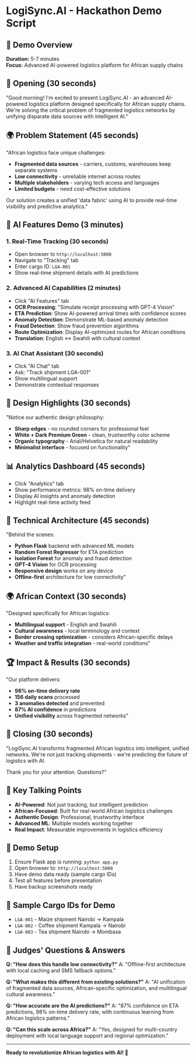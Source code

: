 # LogiSync.AI - Hackathon Demo Script

## 🎯 Demo Overview
**Duration:** 5-7 minutes  
**Focus:** Advanced AI-powered logistics platform for African supply chains

## 🚀 Opening (30 seconds)
"Good morning! I'm excited to present LogiSync.AI - an advanced AI-powered logistics platform designed specifically for African supply chains. We're solving the critical problem of fragmented logistics networks by unifying disparate data sources with intelligent AI."

## 🌍 Problem Statement (45 seconds)
"African logistics face unique challenges:
- **Fragmented data sources** - carriers, customs, warehouses keep separate systems
- **Low connectivity** - unreliable internet across routes
- **Multiple stakeholders** - varying tech access and languages
- **Limited budgets** - need cost-effective solutions

Our solution creates a unified 'data fabric' using AI to provide real-time visibility and predictive analytics."

## 🧠 AI Features Demo (3 minutes)

### 1. Real-Time Tracking (30 seconds)
- Open browser to `http://localhost:5000`
- Navigate to "Tracking" tab
- Enter cargo ID: `LGA-001`
- Show real-time shipment details with AI predictions

### 2. Advanced AI Capabilities (2 minutes)
- Click "AI Features" tab
- **OCR Processing**: "Simulate receipt processing with GPT-4 Vision"
- **ETA Prediction**: Show AI-powered arrival times with confidence scores
- **Anomaly Detection**: Demonstrate ML-based anomaly detection
- **Fraud Detection**: Show fraud prevention algorithms
- **Route Optimization**: Display AI-optimized routes for African conditions
- **Translation**: English ↔ Swahili with cultural context

### 3. AI Chat Assistant (30 seconds)
- Click "AI Chat" tab
- Ask: "Track shipment LGA-001"
- Show multilingual support
- Demonstrate contextual responses

## 🎨 Design Highlights (30 seconds)
"Notice our authentic design philosophy:
- **Sharp edges** - no rounded corners for professional feel
- **White + Dark Premium Green** - clean, trustworthy color scheme
- **Organic typography** - Arial/Helvetica for natural readability
- **Minimalist interface** - focused on functionality"

## 📊 Analytics Dashboard (45 seconds)
- Click "Analytics" tab
- Show performance metrics: 98% on-time delivery
- Display AI insights and anomaly detection
- Highlight real-time activity feed

## 🔧 Technical Architecture (45 seconds)
"Behind the scenes:
- **Python Flask** backend with advanced ML models
- **Random Forest Regressor** for ETA prediction
- **Isolation Forest** for anomaly and fraud detection
- **GPT-4 Vision** for OCR processing
- **Responsive design** works on any device
- **Offline-first** architecture for low connectivity"

## 🌍 African Context (30 seconds)
"Designed specifically for African logistics:
- **Multilingual support** - English and Swahili
- **Cultural awareness** - local terminology and context
- **Border crossing optimization** - considers African-specific delays
- **Weather and traffic integration** - real-world conditions"

## 🏆 Impact & Results (30 seconds)
"Our platform delivers:
- **98% on-time delivery rate**
- **156 daily scans** processed
- **3 anomalies detected** and prevented
- **87% AI confidence** in predictions
- **Unified visibility** across fragmented networks"

## 🎯 Closing (30 seconds)
"LogiSync.AI transforms fragmented African logistics into intelligent, unified networks. We're not just tracking shipments - we're predicting the future of logistics with AI.

Thank you for your attention. Questions?"

## 🎤 Key Talking Points
- **AI-Powered**: Not just tracking, but intelligent prediction
- **African-Focused**: Built for real-world African logistics challenges
- **Authentic Design**: Professional, trustworthy interface
- **Advanced ML**: Multiple models working together
- **Real Impact**: Measurable improvements in logistics efficiency

## 🔧 Demo Setup
1. Ensure Flask app is running: `python app.py`
2. Open browser to: `http://localhost:5000`
3. Have demo data ready (sample cargo IDs)
4. Test all features before presentation
5. Have backup screenshots ready

## 📱 Sample Cargo IDs for Demo
- `LGA-001` - Maize shipment Nairobi → Kampala
- `LGA-002` - Coffee shipment Kampala → Nairobi
- `LGA-003` - Tea shipment Nairobi → Mombasa

## 🎯 Judges' Questions & Answers
**Q: "How does this handle low connectivity?"**
A: "Offline-first architecture with local caching and SMS fallback options."

**Q: "What makes this different from existing solutions?"**
A: "AI unification of fragmented data sources, African-specific optimization, and multilingual cultural awareness."

**Q: "How accurate are the AI predictions?"**
A: "87% confidence on ETA predictions, 98% on-time delivery rate, with continuous learning from African logistics patterns."

**Q: "Can this scale across Africa?"**
A: "Yes, designed for multi-country deployment with local language support and regional optimization."

---

**Ready to revolutionize African logistics with AI! 🚀**

